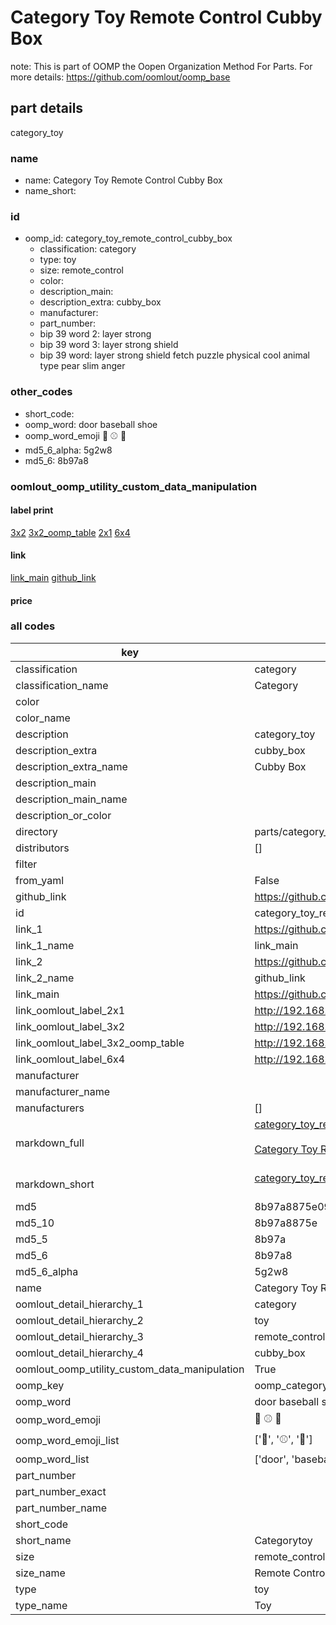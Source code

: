 # Category Toy Remote Control Cubby Box  

note: This is part of OOMP the Oopen Organization Method For Parts. For more details: https://github.com/oomlout/oomp_base

##  part details



category_toy

### name
* name: Category Toy Remote Control Cubby Box
* name_short: 
### id
* oomp_id: category_toy_remote_control_cubby_box
  * classification: category
  * type: toy
  * size: remote_control
  * color: 
  * description_main: 
  * description_extra: cubby_box
  * manufacturer: 
  * part_number: 
  * bip 39 word 2: layer strong
  * bip 39 word 3: layer strong shield
  * bip 39 word: layer strong shield fetch puzzle physical cool animal type pear slim anger

### other_codes
* short_code: 
* oomp_word: door baseball shoe
* oomp_word_emoji :door: :baseball: :shoe:
* md5_6_alpha: 5g2w8
* md5_6: 8b97a8






### oomlout_oomp_utility_custom_data_manipulation
#### label print
[3x2](http://192.168.1.245:1112/?label=oomp%205g2w8)
[3x2_oomp_table](http://192.168.1.107:1112/?label=oomp%205g2w8)
[2x1](http://192.168.1.242:1112/?label=oomp%205g2w8)
[6x4](http://192.168.1.55:1112/?label=oomp%205g2w8)    

#### link

[link_main](https://github.com/oomlout/oomlout_oomp_current_version_messy/tree/main/parts/category_toy_remote_control_cubby_box) [github_link](https://github.com/oomlout/oomlout_oomp_part_src/tree/main/parts/category_toy_remote_control_cubby_box)                             

#### price







### all codes 
| key | value |  
| --- | --- |  
| classification | category |  
| classification_name | Category |  
| color |  |  
| color_name |  |  
| description | category_toy |  
| description_extra | cubby_box |  
| description_extra_name | Cubby Box |  
| description_main |  |  
| description_main_name |  |  
| description_or_color |   |  
| directory | parts/category_toy_remote_control_cubby_box |  
| distributors | [] |  
| filter |  |  
| from_yaml | False |  
| github_link | https://github.com/oomlout/oomlout_oomp_part_src/tree/main/parts/category_toy_remote_control_cubby_box |  
| id | category_toy_remote_control_cubby_box |  
| link_1 | https://github.com/oomlout/oomlout_oomp_current_version_messy/tree/main/parts/category_toy_remote_control_cubby_box |  
| link_1_name | link_main |  
| link_2 | https://github.com/oomlout/oomlout_oomp_part_src/tree/main/parts/category_toy_remote_control_cubby_box |  
| link_2_name | github_link |  
| link_main | https://github.com/oomlout/oomlout_oomp_current_version_messy/tree/main/parts/category_toy_remote_control_cubby_box |  
| link_oomlout_label_2x1 | http://192.168.1.242:1112/?label=oomp%205g2w8 |  
| link_oomlout_label_3x2 | http://192.168.1.245:1112/?label=oomp%205g2w8 |  
| link_oomlout_label_3x2_oomp_table | http://192.168.1.107:1112/?label=oomp%205g2w8 |  
| link_oomlout_label_6x4 | http://192.168.1.55:1112/?label=oomp%205g2w8 |  
| manufacturer |  |  
| manufacturer_name |  |  
| manufacturers | [] |  
| markdown_full | [category_toy_remote_control_cubby_box](https://github.com/oomlout/oomlout_oomp_current_version_messy/tree/main/parts/category_toy_remote_control_cubby_box)<br>[](https://github.com/oomlout/oomlout_oomp_current_version_messy/tree/main/parts/category_toy_remote_control_cubby_box)<br>[Category Toy Remote Control Cubby Box](https://github.com/oomlout/oomlout_oomp_current_version_messy/tree/main/parts/category_toy_remote_control_cubby_box)<br><br> |  
| markdown_short | [category_toy_remote_control_cubby_box](https://github.com/oomlout/oomlout_oomp_current_version_messy/tree/main/parts/category_toy_remote_control_cubby_box)<br><br> |  
| md5 | 8b97a8875e0905fa8fd775558b75cbf2 |  
| md5_10 | 8b97a8875e |  
| md5_5 | 8b97a |  
| md5_6 | 8b97a8 |  
| md5_6_alpha | 5g2w8 |  
| name | Category Toy Remote Control Cubby Box |  
| oomlout_detail_hierarchy_1 | category |  
| oomlout_detail_hierarchy_2 | toy |  
| oomlout_detail_hierarchy_3 | remote_control |  
| oomlout_detail_hierarchy_4 | cubby_box |  
| oomlout_oomp_utility_custom_data_manipulation | True |  
| oomp_key | oomp_category_toy_remote_control_cubby_box |  
| oomp_word | door baseball shoe |  
| oomp_word_emoji | :door: :baseball: :shoe: |  
| oomp_word_emoji_list | [':door:', ':baseball:', ':shoe:'] |  
| oomp_word_list | ['door', 'baseball', 'shoe'] |  
| part_number |  |  
| part_number_exact |  |  
| part_number_name |  |  
| short_code |  |  
| short_name | Categorytoy |  
| size | remote_control |  
| size_name | Remote Control |  
| type | toy |  
| type_name | Toy |  
